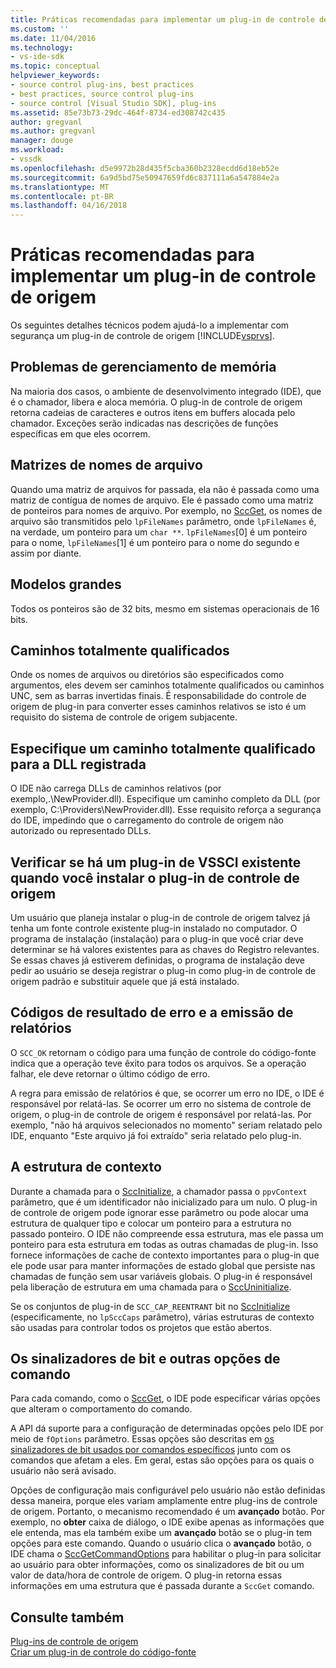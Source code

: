 ```yaml
---
title: Práticas recomendadas para implementar um plug-in de controle de origem | Microsoft Docs
ms.custom: ''
ms.date: 11/04/2016
ms.technology:
- vs-ide-sdk
ms.topic: conceptual
helpviewer_keywords:
- source control plug-ins, best practices
- best practices, source control plug-ins
- source control [Visual Studio SDK], plug-ins
ms.assetid: 85e73b73-29dc-464f-8734-ed308742c435
author: gregvanl
ms.author: gregvanl
manager: douge
ms.workload:
- vssdk
ms.openlocfilehash: d5e9972b28d435f5cba360b2328ecdd6d18eb52e
ms.sourcegitcommit: 6a9d5bd75e50947659fd6c837111a6a547884e2a
ms.translationtype: MT
ms.contentlocale: pt-BR
ms.lasthandoff: 04/16/2018
---
```

# <a name="best-practices-for-implementing-a-source-control-plug-in"></a>Práticas recomendadas para implementar um plug-in de controle de origem
Os seguintes detalhes técnicos podem ajudá-lo a implementar com segurança um plug-in de controle de origem [!INCLUDE[vsprvs](../code-quality/includes/vsprvs_md.md)].  
  
## <a name="memory-management-issues"></a>Problemas de gerenciamento de memória  
 Na maioria dos casos, o ambiente de desenvolvimento integrado (IDE), que é o chamador, libera e aloca memória. O plug-in de controle de origem retorna cadeias de caracteres e outros itens em buffers alocada pelo chamador. Exceções serão indicadas nas descrições de funções específicas em que eles ocorrem.  
  
## <a name="arrays-of-file-names"></a>Matrizes de nomes de arquivo  
 Quando uma matriz de arquivos for passada, ela não é passada como uma matriz de contígua de nomes de arquivo. Ele é passado como uma matriz de ponteiros para nomes de arquivo. Por exemplo, no [SccGet](../extensibility/sccget-function.md), os nomes de arquivo são transmitidos pelo `lpFileNames` parâmetro, onde `lpFileNames` é, na verdade, um ponteiro para um `char **`. `lpFileNames`[0] é um ponteiro para o nome, `lpFileNames`[1] é um ponteiro para o nome do segundo e assim por diante.  
  
## <a name="large-model"></a>Modelos grandes  
 Todos os ponteiros são de 32 bits, mesmo em sistemas operacionais de 16 bits.  
  
## <a name="fully-qualified-paths"></a>Caminhos totalmente qualificados  
 Onde os nomes de arquivos ou diretórios são especificados como argumentos, eles devem ser caminhos totalmente qualificados ou caminhos UNC, sem as barras invertidas finais. É responsabilidade do controle de origem de plug-in para converter esses caminhos relativos se isto é um requisito do sistema de controle de origem subjacente.  
  
## <a name="specify-a-fully-qualified-path-for-the-registered-dll"></a>Especifique um caminho totalmente qualificado para a DLL registrada  
 O IDE não carrega DLLs de caminhos relativos (por exemplo,.\NewProvider.dll). Especifique um caminho completo da DLL (por exemplo, C:\Providers\NewProvider.dll). Esse requisito reforça a segurança do IDE, impedindo que o carregamento do controle de origem não autorizado ou representado DLLs.  
  
## <a name="check-for-an-existing-vssci-plug-in-when-you-install-your-source-control-plug-in"></a>Verificar se há um plug-in de VSSCI existente quando você instalar o plug-in de controle de origem  
 Um usuário que planeja instalar o plug-in de controle de origem talvez já tenha um fonte controle existente plug-in instalado no computador. O programa de instalação (instalação) para o plug-in que você criar deve determinar se há valores existentes para as chaves do Registro relevantes. Se essas chaves já estiverem definidas, o programa de instalação deve pedir ao usuário se deseja registrar o plug-in como plug-in de controle de origem padrão e substituir aquele que já está instalado.  
  
## <a name="error-result-codes-and-reporting"></a>Códigos de resultado de erro e a emissão de relatórios  
 O `SCC_OK` retornam o código para uma função de controle do código-fonte indica que a operação teve êxito para todos os arquivos. Se a operação falhar, ele deve retornar o último código de erro.  
  
 A regra para emissão de relatórios é que, se ocorrer um erro no IDE, o IDE é responsável por relatá-las. Se ocorrer um erro no sistema de controle de origem, o plug-in de controle de origem é responsável por relatá-las. Por exemplo, "não há arquivos selecionados no momento" seriam relatado pelo IDE, enquanto "Este arquivo já foi extraído" seria relatado pelo plug-in.  
  
## <a name="the-context-structure"></a>A estrutura de contexto  
 Durante a chamada para o [SccInitialize](../extensibility/sccinitialize-function.md), a chamador passa o `ppvContext` parâmetro, que é um identificador não inicializado para um nulo. O plug-in de controle de origem pode ignorar esse parâmetro ou pode alocar uma estrutura de qualquer tipo e colocar um ponteiro para a estrutura no passado ponteiro. O IDE não compreende essa estrutura, mas ele passa um ponteiro para esta estrutura em todas as outras chamadas de plug-in. Isso fornece informações de cache de contexto importantes para o plug-in que ele pode usar para manter informações de estado global que persiste nas chamadas de função sem usar variáveis globais. O plug-in é responsável pela liberação de estrutura em uma chamada para o [SccUninitialize](../extensibility/sccuninitialize-function.md).  
  
 Se os conjuntos de plug-in de `SCC_CAP_REENTRANT` bit no [SccInitialize](../extensibility/sccinitialize-function.md) (especificamente, no `lpSccCaps` parâmetro), várias estruturas de contexto são usadas para controlar todos os projetos que estão abertos.  
  
## <a name="bitflags-and-other-command-options"></a>Os sinalizadores de bit e outras opções de comando  
 Para cada comando, como o [SccGet](../extensibility/sccget-function.md), o IDE pode especificar várias opções que alteram o comportamento do comando.  
  
 A API dá suporte para a configuração de determinadas opções pelo IDE por meio de `fOptions` parâmetro. Essas opções são descritas em [os sinalizadores de bit usados por comandos específicos](../extensibility/bitflags-used-by-specific-commands.md) junto com os comandos que afetam a eles. Em geral, estas são opções para os quais o usuário não será avisado.  
  
 Opções de configuração mais configurável pelo usuário não estão definidas dessa maneira, porque eles variam amplamente entre plug-ins de controle de origem. Portanto, o mecanismo recomendado é um **avançado** botão. Por exemplo, no **obter** caixa de diálogo, o IDE exibe apenas as informações que ele entenda, mas ela também exibe um **avançado** botão se o plug-in tem opções para este comando. Quando o usuário clica o **avançado** botão, o IDE chama o [SccGetCommandOptions](../extensibility/sccgetcommandoptions-function.md) para habilitar o plug-in para solicitar ao usuário para obter informações, como os sinalizadores de bit ou um valor de data/hora de controle de origem. O plug-in retorna essas informações em uma estrutura que é passada durante a `SccGet` comando.  
  
## <a name="see-also"></a>Consulte também  
 [Plug-ins de controle de origem](../extensibility/source-control-plug-ins.md)   
 [Criar um plug-in de controle do código-fonte](../extensibility/internals/creating-a-source-control-plug-in.md)